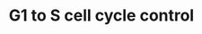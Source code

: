 ---
annotations:
- type: Pathway Ontology
  value: G1/S DNA damage checkpoint pathway
- type: Pathway Ontology
  value: cell cycle checkpoint pathway
authors:
- A.C.Zambon
- MaintBot
- Khanspers
- Mark.scott
- AlexanderPico
- Christine Chichester
- Zari
- Ryanmiller
- DeSl
description: 'In the G1 phase there are two types of DNA damage responses, the p53-dependent
  and the p53-independent pathways. The p53-dependent responses inhibit CDKs through
  the up-regulation of genes encoding CKIs mediated by the p53 protein, whereas the
  p53-independent mechanisms inhibit CDKs through the inhibitory T14Y15 phosphorylation
  of Cdk2. Failure of DNA damage checkpoints in G1 leads to mutagenic replication
  of damaged templates and other replication defects. Source: Reactome  Proteins on
  this pathway have targeted assays available via the [https://assays.cancer.gov/available_assays?wp_id=WP45
  CPTAC Assay Portal]'
last-edited: 2019-08-28
organisms:
- Homo sapiens
redirect_from:
- /index.php/Pathway:WP45
- /instance/WP45
schema-jsonld:
- '@context': https://schema.org/
  '@id': https://wikipathways.github.io/pathways/WP45.html
  '@type': Dataset
  creator:
    '@type': Organization
    name: WikiPathways
  description: 'In the G1 phase there are two types of DNA damage responses, the p53-dependent
    and the p53-independent pathways. The p53-dependent responses inhibit CDKs through
    the up-regulation of genes encoding CKIs mediated by the p53 protein, whereas
    the p53-independent mechanisms inhibit CDKs through the inhibitory T14Y15 phosphorylation
    of Cdk2. Failure of DNA damage checkpoints in G1 leads to mutagenic replication
    of damaged templates and other replication defects. Source: Reactome  Proteins
    on this pathway have targeted assays available via the [https://assays.cancer.gov/available_assays?wp_id=WP45
    CPTAC Assay Portal]'
  keywords:
  - CDKN2D
  - CDKN1A
  - POLA2
  - E2F3
  - CCND1
  - MYC
  - RPA2
  - ATM
  - CDC25A
  - CCNG2
  - MCM5
  - MCM6
  - TP53
  - MNAT1
  - CDK7
  - ORC1L
  - RB1
  - E2F2
  - CREB3
  - CDK1
  - CREB3L1
  - RPA3
  - ORC6L
  - CCNB1
  - ORC2L
  - GADD45A
  - CCND2
  - PRIM2A
  - TFDP1
  - CREB1
  - MCM2
  - MCM3
  - POLE
  - CCNE1
  - CREBL1
  - POLE2
  - proteasome degradation
  - ORC4L
  - CCND3
  - CDC2A
  - PCNA
  - ORC3L
  - Ubiquitin-mediated
  - CDC45L
  - CREB3L4
  - MYT1
  - PRIM1
  - CCNE2
  - RPA1
  - CDK2
  - CDKN2A
  - WEE1
  - CDKN2C
  - CREB3L3
  - CDKN1C
  - TFDP2
  - CDKN1B
  - CDK4
  - CDK6
  - CCNA1
  - CCNH
  - CDKN2B
  - MCM7
  - MDM2
  - MCM4
  - E2F1
  - ORC5L
  license: CC0
  name: G1 to S cell cycle control
seo: CreativeWork
title: G1 to S cell cycle control
wpid: WP45
---